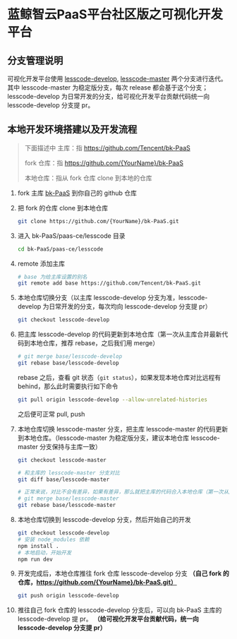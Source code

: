# 蓝鲸智云PaaS平台社区版之可视化开发平台

## 分支管理说明

可视化开发平台使用 [lesscode-develop](https://github.com/Tencent/bk-PaaS/tree/lesscode-develop), [lesscode-master](https://github.com/Tencent/bk-PaaS/tree/lesscode-master) 两个分支进行迭代。其中 lesscode-master 为稳定版分支，每次 release 都会基于这个分支；lesscode-develop 为日常开发的分支，给可视化开发平台贡献代码统一向 lesscode-develop 分支提 pr。

## 本地开发环境搭建以及开发流程

> 下面描述中
> 主库：指 https://github.com/Tencent/bk-PaaS
>
> fork 仓库：指 https://github.com/{YourName}/bk-PaaS
>
> 本地仓库：指从 fork 仓库 clone 到本地的仓库

1. fork 主库 [bk-PaaS](https://github.com/Tencent/bk-PaaS) 到你自己的 github 仓库
2. 把 fork 的仓库 clone 到本地仓库
    ```bash
    git clone https://github.com/{YourName}/bk-PaaS.git
    ```
3. 进入 bk-PaaS/paas-ce/lesscode 目录
    ```bash
    cd bk-PaaS/paas-ce/lesscode
    ```
4. remote 添加主库
    ```bash
    # base 为给主库设置的别名
    git remote add base https://github.com/Tencent/bk-PaaS.git
    ```
5. 本地仓库切换分支（以主库 lesscode-develop 分支为准，lesscode-develop 为日常开发的分支，每次均向 lesscode-develop 分支提 pr）
    ```bash
    git checkout lesscode-develop
    ```
6. 把主库 lesscode-develop 的代码更新到本地仓库（第一次从主库合并最新代码到本地仓库，推荐 rebase，之后我们用 merge）
    ```bash
    # git merge base/lesscode-develop
    git rebase base/lesscode-develop
    ```
    rebase 之后，查看 git 状态（`git status`），如果发现本地仓库对比远程有 behind，那么此时需要执行如下命令
    ```bash
    git pull origin lesscode-develop --allow-unrelated-histories
    ```
    之后便可正常 pull, push

7. 本地仓库切换 lesscode-master 分支，把主库 lesscode-master 的代码更新到本地仓库。（lesscode-master 为稳定版分支，建议本地仓库 lesscode-master 分支保持与主库一致）
    ```bash
    git checkout lesscode-master

    # 和主库的 lesscode-master 分支对比
    git diff base/lesscode-master

    # 正常来说，对比不会有差异，如果有差异，那么就把主库的代码合入本地仓库（第一次从主库合并最新代码到自己的库，推荐 rebase，之后我们用 merge）
    # git merge base/lesscode-master
    git rebase base/lesscode-master
    ```
8. 本地仓库切换到 lesscode-develop 分支，然后开始自己的开发
    ```bash
    git checkout lesscode-develop
    # 安装 node_modules 依赖
    npm install .
    # 本地启动，开始开发
    npm run dev
    ```
9. 开发完成后，本地仓库推往 fork 仓库 lesscode-develop 分支 **（自己 fork 的仓库，https://github.com/{YourName}/bk-PaaS.git）**
    ```bash
    git push origin lesscode-develop
    ```
10. 推往自己 fork 仓库的 lesscode-develop 分支后，可以向 bk-PaaS 主库的 lesscode-develop 提 pr。 **（给可视化开发平台贡献代码，统一向 lesscode-develop 分支提 pr）**
